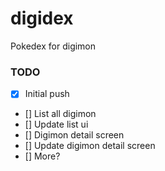 # digidex
Pokedex for digimon

### TODO
- [x] Initial push
- [] List all digimon
- [] Update list ui
- [] Digimon detail screen
- [] Update digimon detail screen
- [] More?

